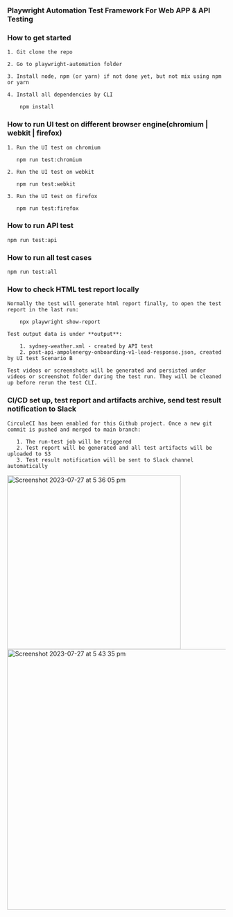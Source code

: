 ### Playwright Automation Test Framework For Web APP & API Testing


### How to get started
    1. Git clone the repo
   
    2. Go to playwright-automation folder

    3. Install node, npm (or yarn) if not done yet, but not mix using npm or yarn

    4. Install all dependencies by CLI
   
        npm install


### How to run UI test on different browser engine(chromium | webkit | firefox)
  
    1. Run the UI test on chromium
   
       npm run test:chromium
  
    2. Run the UI test on webkit
   
       npm run test:webkit

    3. Run the UI test on firefox
   
       npm run test:firefox

### How to run API test

    npm run test:api

### How to run all test cases
   
    npm run test:all  

    
### How to check HTML test report locally
    Normally the test will generate html report finally, to open the test report in the last run:
      
        npx playwright show-report

    Test output data is under **output**:

        1. sydney-weather.xml - created by API test
        2. post-api-ampolenergy-onboarding-v1-lead-response.json, created by UI test Scenario B

    Test videos or screenshots will be generated and persisted under videos or screenshot folder during the test run. They will be cleaned up before rerun the test CLI.

### CI/CD set up, test report and artifacts archive, send test result notification to Slack
    CirculeCI has been enabled for this Github project. Once a new git commit is pushed and merged to main branch:

       1. The run-test job will be triggered
       2. Test report will be generated and all test artifacts will be uploaded to S3
       3. Test result notification will be sent to Slack channel automatically
<img width="400" alt="Screenshot 2023-07-27 at 5 36 05 pm" src="https://github.com/hujunhaorobert/playwright-automation/assets/10079887/e80ffc82-7fe4-4b66-9808-f753fa6591c4">
<img width="600" alt="Screenshot 2023-07-27 at 5 43 35 pm" src="https://github.com/hujunhaorobert/playwright-automation/assets/10079887/be4157f0-a665-4d4e-a1d5-896bb52dad1e">
